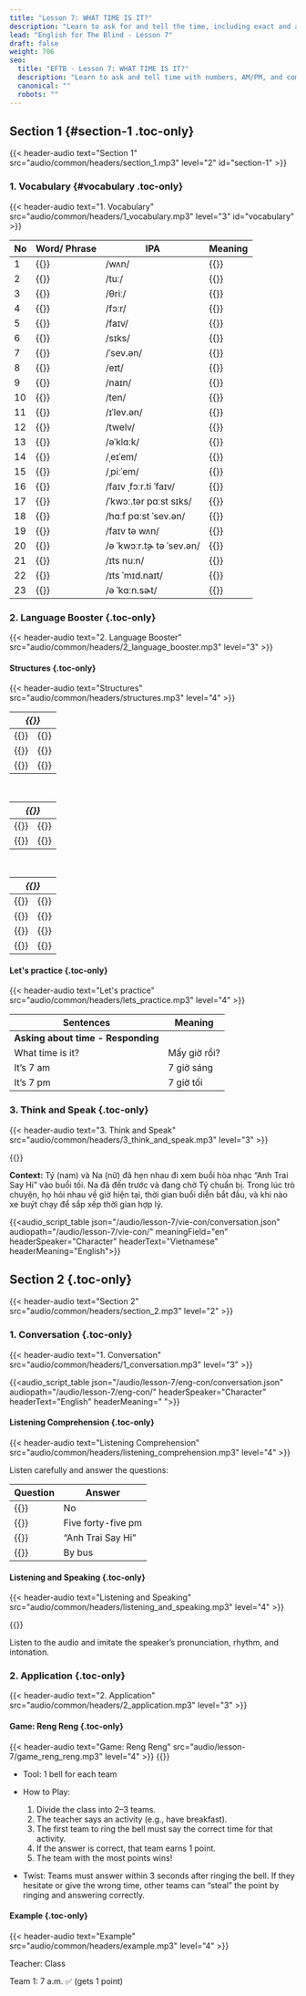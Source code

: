 ```yaml
---
title: "Lesson 7: WHAT TIME IS IT?"
description: "Learn to ask for and tell the time, including exact and approximate times."
lead: "English for The Blind - Lesson 7"
draft: false
weight: 706
seo:
  title: "EFTB - Lesson 7: WHAT TIME IS IT?"
  description: "Learn to ask and tell time with numbers, AM/PM, and common time expressions."
  canonical: ""
  robots: ""
---
```


## Section 1 {#section-1 .toc-only}

{{< header-audio text="Section 1" src="audio/common/headers/section_1.mp3" level="2" id="section-1" >}}

### 1. Vocabulary {#vocabulary .toc-only}

{{< header-audio text="1. Vocabulary" src="audio/common/headers/1_vocabulary.mp3" level="3" id="vocabulary" >}}

<!-- markdownlint-disable MD033 -->
<table>
  <thead>
    <tr>
      <th>No</th>
      <th>Word/ Phrase</th>
      <th>IPA</th>
      <th>Meaning</th>
    </tr>
  </thead>
  <tbody>
    <tr>
      <td>1</td>
      <td>{{<audio-text text="One" src="audio/lesson-7/vocabs/one.mp3">}}</td>
      <td>/wʌn/</td>
      <td>{{<audio-text text="Một" src="audio/lesson-7/vocab-vie/mot.mp3">}}</td>
    </tr>
    <tr>
      <td>2</td>
      <td>{{<audio-text text="Two" src="audio/lesson-7/vocabs/two.mp3">}}</td>
      <td>/tuː/</td>
      <td>{{<audio-text text="Hai" src="audio/lesson-7/vocab-vie/hai.mp3">}}</td>
    </tr>
    <tr>
      <td>3</td>
      <td>{{<audio-text text="Three" src="audio/lesson-7/vocabs/three.mp3">}}</td>
      <td>/θriː/</td>
      <td>{{<audio-text text="Ba" src="audio/lesson-7/vocab-vie/ba.mp3">}}</td>
    </tr>
    <tr>
      <td>4</td>
      <td>{{<audio-text text="Four" src="audio/lesson-7/vocabs/four.mp3">}}</td>
      <td>/fɔːr/</td>
      <td>{{<audio-text text="Bốn" src="audio/lesson-7/vocab-vie/bon.mp3">}}</td>
    </tr>
    <tr>
      <td>5</td>
      <td>{{<audio-text text="Five" src="audio/lesson-7/vocabs/five.mp3">}}</td>
      <td>/faɪv/</td>
      <td>{{<audio-text text="Năm" src="audio/lesson-7/vocab-vie/nam.mp3">}}</td>
    </tr>
    <tr>
      <td>6</td>
      <td>{{<audio-text text="Six" src="audio/lesson-7/vocabs/six.mp3">}}</td>
      <td>/sɪks/</td>
      <td>{{<audio-text text="Sáu" src="audio/lesson-7/vocab-vie/sau.mp3">}}</td>
    </tr>
    <tr>
      <td>7</td>
      <td>{{<audio-text text="Seven" src="audio/lesson-7/vocabs/seven.mp3">}}</td>
      <td>/ˈsev.ən/</td>
      <td>{{<audio-text text="Bảy" src="audio/lesson-7/vocab-vie/bay.mp3">}}</td>
    </tr>
    <tr>
      <td>8</td>
      <td>{{<audio-text text="Eight" src="audio/lesson-7/vocabs/eight.mp3">}}</td>
      <td>/eɪt/</td>
      <td>{{<audio-text text="Tám" src="audio/lesson-7/vocab-vie/tam.mp3">}}</td>
    </tr>
    <tr>
      <td>9</td>
      <td>{{<audio-text text="Nine" src="audio/lesson-7/vocabs/nine.mp3">}}</td>
      <td>/naɪn/</td>
      <td>{{<audio-text text="Chín" src="audio/lesson-7/vocab-vie/chin.mp3">}}</td>
    </tr>
    <tr>
      <td>10</td>
      <td>{{<audio-text text="Ten" src="audio/lesson-7/vocabs/ten.mp3">}}</td>
      <td>/ten/</td>
      <td>{{<audio-text text="Mười" src="audio/lesson-7/vocab-vie/muoi.mp3">}}</td>
    </tr>
    <tr>
      <td>11</td>
      <td>{{<audio-text text="Eleven" src="audio/lesson-7/vocabs/eleven.mp3">}}</td>
      <td>/ɪˈlev.ən/</td>
      <td>{{<audio-text text="Mười một" src="audio/lesson-7/vocab-vie/muoi_mot.mp3">}}</td>
    </tr>
    <tr>
      <td>12</td>
      <td>{{<audio-text text="Twelve" src="audio/lesson-7/vocabs/twelve.mp3">}}</td>
      <td>/twelv/</td>
      <td>{{<audio-text text="Mười hai" src="audio/lesson-7/vocab-vie/muoi_hai.mp3">}}</td>
    </tr>
    <tr>
      <td>13</td>
      <td>{{<audio-text text="O’clock" src="audio/lesson-7/vocabs/oclock.mp3">}}</td>
      <td>/əˈklɑːk/</td>
      <td>{{<audio-text text="Giờ đúng (ví dụ: 6 o’clock = 6 giờ)" src="audio/lesson-7/vocab-vie/gio_dung_vi_du_6_gio.mp3">}}</td>
    </tr>
    <tr>
      <td>14</td>
      <td>{{<audio-text text="AM" src="audio/lesson-7/vocabs/am.mp3">}}</td>
      <td>/ˌeɪˈem/</td>
      <td>{{<audio-text text="Buổi sáng (0:00 – 11:59)" src="audio/lesson-7/vocab-vie/buoi_sang_0_00_11_59.mp3">}}</td>
    </tr>
    <tr>
      <td>15</td>
      <td>{{<audio-text text="PM" src="audio/lesson-7/vocabs/pm.mp3">}}</td>
      <td>/ˌpiːˈem/</td>
      <td>{{<audio-text text="Buổi chiều/tối (12:00 – 23:59)" src="audio/lesson-7/vocab-vie/buoi_chieu_toi_12_00_23_59.mp3">}}</td>
    </tr>
    <tr>
      <td>16</td>
      <td>{{<audio-text text="Five forty-five" src="audio/lesson-7/vocabs/five_forty_five.mp3">}}</td>
      <td>/faɪv ˌfɔːr.ti ˈfaɪv/</td>
      <td>{{<audio-text text="Năm giờ bốn mươi lăm phút" src="audio/lesson-7/vocab-vie/nam_gio_bon_muoi_lam_phut.mp3">}}</td>
    </tr>
    <tr>
      <td>17</td>
      <td>{{<audio-text text="A quarter past/after six" src="audio/lesson-7/vocabs/a_quarter_past_after_six.mp3">}}</td>
      <td>/ˈkwɔː.tər pɑːst sɪks/</td>
      <td>{{<audio-text text="Sáu giờ mười lăm phút" src="audio/lesson-7/vocab-vie/sau_gio_muoi_lam_phut.mp3">}}</td>
    </tr>
    <tr>
      <td>18</td>
      <td>{{<audio-text text="Half past seven" src="audio/lesson-7/vocabs/half_past_seven.mp3">}}</td>
      <td>/hɑːf pɑːst ˈsev.ən/</td>
      <td>{{<audio-text text="Bảy giờ ba mươi phút" src="audio/lesson-7/vocab-vie/bay_gio_ba_muoi_phut.mp3">}}</td>
    </tr>
    <tr>
      <td>19</td>
      <td>{{<audio-text text="Five to one" src="audio/lesson-7/vocabs/five_to_one.mp3">}}</td>
      <td>/faɪv tə wʌn/</td>
      <td>{{<audio-text text="1 giờ kém 5 phút" src="audio/lesson-7/vocab-vie/mot_gio_kem_nam_phut.mp3">}}</td>
    </tr>
    <tr>
      <td>20</td>
      <td>{{<audio-text text="A quarter to seven" src="audio/lesson-7/vocabs/a_quarter_to_seven.mp3">}}</td>
      <td>/ə ˈkwɔːr.t̬ɚ tə ˈsev.ən/</td>
      <td>{{<audio-text text="7 giờ kém 15 phút" src="audio/lesson-7/vocab-vie/bay_gio_kem_muoi_lam_phut.mp3">}}</td>
    </tr>
    <tr>
      <td>21</td>
      <td>{{<audio-text text="It’s noon" src="audio/lesson-7/vocabs/its_noon.mp3">}}</td>
      <td>/ɪts nuːn/</td>
      <td>{{<audio-text text="12 giờ trưa" src="audio/lesson-7/vocab-vie/muoi_hai_gio_trua.mp3">}}</td>
    </tr>
    <tr>
      <td>22</td>
      <td>{{<audio-text text="It’s midnight" src="audio/lesson-7/vocabs/its_midnight.mp3">}}</td>
      <td>/ɪts ˈmɪd.naɪt/</td>
      <td>{{<audio-text text="12 giờ đêm" src="audio/lesson-7/vocab-vie/muoi_hai_gio_dem.mp3">}}</td>
    </tr>
    <tr>
      <td>23</td>
      <td>{{<audio-text text="A concert" src="audio/lesson-7/vocabs/a_concert.mp3">}}</td>
      <td>/ə ˈkɑːn.sɚt/</td>
      <td>{{<audio-text text="Buổi hòa nhạc" src="audio/lesson-7/vocab-vie/buoi_hoa_nhac.mp3">}}</td>
    </tr>
  </tbody>
</table>
<!-- markdownlint-enable MD033 -->

### 2. Language Booster {.toc-only}

{{< header-audio text="2. Language Booster" src="audio/common/headers/2_language_booster.mp3" level="3" >}}

#### Structures {.toc-only}

{{< header-audio text="Structures" src="audio/common/headers/structures.mp3" level="4" >}}

<!-- markdownlint-disable MD033 -->

<table>
  <thead>
    <tr>
  <th colspan="2" style="text-align: center; font-weight: bold; font-style: italic;">{{<audio-text text="Asking about time" src="audio/lesson-7/structures/asking_about_time.mp3">}}</th>
    </tr>
  </thead>
  <tbody>
    <tr>
      <td>{{<audio-text text="What time is it?" src="audio/lesson-7/structures/what_time_is_it.mp3">}}</td>
      <td>{{<audio-text text="Mấy giờ rồi?" src="audio/lesson-7/structures/may_gio_roi.mp3">}}</td>
    </tr>
    <tr>
      <td>{{<audio-text text="Do you have the time?" src="audio/lesson-7/structures/do_you_have_the_time.mp3">}}</td>
      <td>{{<audio-text text="Bạn có biết mấy giờ không?" src="audio/lesson-7/structures/ban_co_biet_may_gio_khong.mp3">}}</td>
    </tr>
    <tr>
      <td>{{<audio-text text="What time is the concert? When is the concert?" src="audio/lesson-7/structures/what_time_is_the_concert_when_is_the_concert.mp3">}}</td>
      <td>{{<audio-text text="Buổi hòa nhạc diễn ra lúc mấy giờ?" src="audio/lesson-7/structures/buoi_hoa_nhac_dien_ra_luc_may_gio.mp3">}}</td>
    </tr>
  </tbody>
</table>

<br>
<table>
  <thead>
    <tr>
  <th colspan="2" style="text-align: center; font-weight: bold; font-style: italic;">{{<audio-text text="Telling exact time" src="audio/lesson-7/structures/telling_exact_time.mp3">}}</th>
    </tr>
  </thead>
  <tbody>
    <tr>
      <td>{{<audio-text text="It’s five forty-five" src="audio/lesson-7/structures/its_five_forty_five.mp3">}}</td>
      <td>{{<audio-text text="Bây giờ là năm giờ bốn mươi lăm (5:45)" src="audio/lesson-7/structures/bay_gio_la_nam_gio_bon_muoi_lam_5_45.mp3">}}</td>
    </tr>
    <tr>
      <td>{{<audio-text text="It’s at seven thirty" src="audio/lesson-7/structures/its_at_seven_thirty.mp3">}}</td>
      <td>{{<audio-text text="Nó diễn ra lúc bảy giờ ba mươi (7:30)" src="audio/lesson-7/structures/no_dien_ra_luc_bay_gio_ba_muoi_7_30.mp3">}}</td>
    </tr>
  </tbody>
</table>

<br>
<table>
  <thead>
    <tr>
  <th colspan="2" style="text-align: center; font-weight: bold; font-style: italic;">{{<audio-text text="Telling approximate time" src="audio/lesson-7/structures/telling_approximate_time.mp3">}}</th>
    </tr>
  </thead>
  <tbody>
    <tr>
      <td>{{<audio-text text="It’s almost six o’clock" src="audio/lesson-7/structures/its_almost_six_oclock.mp3">}}</td>
      <td>{{<audio-text text="Gần sáu giờ rồi" src="audio/lesson-7/structures/gan_sau_gio_roi.mp3">}}</td>
    </tr>
    <tr>
      <td>{{<audio-text text="It’s about six" src="audio/lesson-7/structures/its_about_six.mp3">}}</td>
      <td>{{<audio-text text="Khoảng sáu giờ" src="audio/lesson-7/structures/khoang_sau_gio.mp3">}}</td>
    </tr>
    <tr>
      <td>{{<audio-text text="It’s a little after seven" src="audio/lesson-7/structures/its_a_little_after_seven.mp3">}}</td>
      <td>{{<audio-text text="Hơn bảy giờ một chút" src="audio/lesson-7/structures/hon_bay_gio_mot_chut.mp3">}}</td>
    </tr>
    <tr>
      <td>{{<audio-text text="It’s just after seven" src="audio/lesson-7/structures/its_just_after_seven.mp3">}}</td>
      <td>{{<audio-text text="Vừa mới qua bảy giờ" src="audio/lesson-7/structures/vua_moi_qua_bay_gio.mp3">}}</td>
    </tr>
  </tbody>
</table>

<!-- markdownlint-enable MD033 -->

#### Let's practice {.toc-only}

{{< header-audio text="Let's practice" src="audio/common/headers/lets_practice.mp3" level="4" >}}

| Sentences | Meaning |
| ----- | ----- |
| **Asking about time - Responding** |  |
| What time is it? | Mấy giờ rồi? |
| It’s 7 am | 7 giờ sáng |
| It’s 7 pm | 7 giờ tối |

### 3. Think and Speak {.toc-only}

{{< header-audio text="3. Think and Speak" src="audio/common/headers/3_think_and_speak.mp3" level="3" >}}

<!-- markdownlint-disable MD033 -->
{{<audio-with-controls src="audio/lesson-7/conversation-context-vie.mp3">}}
<!-- markdownlint-enable MD033 -->

**Context:** Tý (nam) và Na (nữ) đã hẹn nhau đi xem buổi hòa nhạc “Anh Trai Say Hi” vào buổi tối. Na đã đến trước và đang chờ Tý chuẩn bị. Trong lúc trò chuyện, họ hỏi nhau về giờ hiện tại, thời gian buổi diễn bắt đầu, và khi nào xe buýt chạy để sắp xếp thời gian hợp lý.

{{<audio_script_table json="/audio/lesson-7/vie-con/conversation.json" audiopath="/audio/lesson-7/vie-con/" meaningField="en" headerSpeaker="Character" headerText="Vietnamese" headerMeaning="English">}}

## Section 2 {.toc-only}

{{< header-audio text="Section 2" src="audio/common/headers/section_2.mp3" level="2" >}}

### 1. Conversation {.toc-only}

{{< header-audio text="1. Conversation" src="audio/common/headers/1_conversation.mp3" level="3" >}}

{{<audio_script_table json="/audio/lesson-7/eng-con/conversation.json" audiopath="/audio/lesson-7/eng-con/" headerSpeaker="Character" headerText="English" headerMeaning=" ">}}

#### Listening Comprehension {.toc-only}

{{< header-audio text="Listening Comprehension" src="audio/common/headers/listening_comprehension.mp3" level="4" >}}

Listen carefully and answer the questions:

<!-- markdownlint-disable MD033 -->
<table>
  <thead>
    <tr>
      <th>Question</th>
      <th>Answer</th>
    </tr>
  </thead>
  <tbody>
    <tr>
      <td>{{<audio-text text="Is Ty ready to go?" src="audio/lesson-7/listening_comprehension/is_ty_ready_to_go.mp3">}}</td>
      <td>No</td>
    </tr>
    <tr>
      <td>{{<audio-text text="What time is it?" src="audio/lesson-7/listening_comprehension/what_time_is_it.mp3">}}</td>
      <td>Five forty-five pm</td>
    </tr>
    <tr>
      <td>{{<audio-text text="What is the name of the concert?" src="audio/lesson-7/listening_comprehension/what_is_the_name_of_the_concert.mp3">}}</td>
      <td>“Anh Trai Say Hi”</td>
    </tr>
    <tr>
      <td>{{<audio-text text="How are they going to travel?" src="audio/lesson-7/listening_comprehension/how_are_they_going_to_travel.mp3">}}</td>
      <td>By bus</td>
    </tr>
  </tbody>
  </table>
<!-- markdownlint-enable MD033 -->

#### Listening and Speaking {.toc-only}

{{< header-audio text="Listening and Speaking" src="audio/common/headers/listening_and_speaking.mp3" level="4" >}}

<!-- markdownlint-disable MD033 -->
{{<audio-with-controls src="audio/lesson-7/listening_and_speaking_instruction.mp3">}}
<!-- markdownlint-enable MD033 -->
Listen to the audio and imitate the speaker’s pronunciation, rhythm, and intonation.

### 2. Application {.toc-only}

{{< header-audio text="2. Application" src="audio/common/headers/2_application.mp3" level="3" >}}

#### Game: Reng Reng {.toc-only}

{{< header-audio text="Game: Reng Reng" src="audio/lesson-7/game_reng_reng.mp3" level="4" >}}
{{<audio-with-controls src="audio/lesson-7/game_instruction.mp3">}}

- Tool: 1 bell for each team

- How to Play:
  1. Divide the class into 2–3 teams.
  2. The teacher says an activity (e.g., have breakfast).
  3. The first team to ring the bell must say the correct time for that activity.
  4. If the answer is correct, that team earns 1 point.
  5. The team with the most points wins!

- Twist: Teams must answer within 3 seconds after ringing the bell. If they hesitate or give the wrong time, other teams can “steal” the point by ringing and answering correctly.

#### Example {.toc-only}

{{< header-audio text="Example" src="audio/common/headers/example.mp3" level="4" >}}


Teacher: Class

Team 1: 7 a.m. ✅ (gets 1 point)
